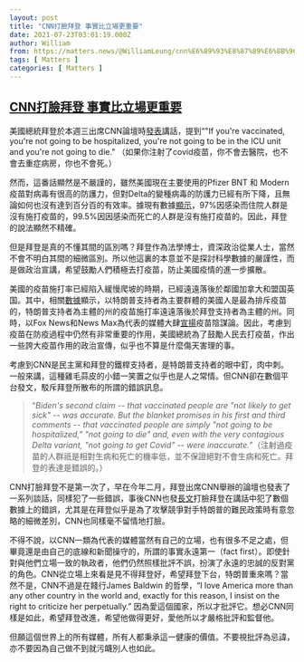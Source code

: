```yaml
---
layout: post
title: "CNN打臉拜登 事實比立場更重要"
date: 2021-07-23T03:01:19.000Z
author: William
from: https://matters.news/@WilliamLeung/cnn%E6%89%93%E8%87%89%E6%8B%9C%E7%99%BB-%E4%BA%8B%E5%AF%A6%E6%AF%94%E7%AB%8B%E5%A0%B4%E6%9B%B4%E9%87%8D%E8%A6%81-bafyreia7zuwup6clxl6bsqca6avjfvjufch4bwkiemt3ezuxl35pp2ziq4
tags: [ Matters ]
categories: [ Matters ]
---
```

<!--1627009279000-->
[CNN打臉拜登 事實比立場更重要](https://matters.news/@WilliamLeung/cnn%E6%89%93%E8%87%89%E6%8B%9C%E7%99%BB-%E4%BA%8B%E5%AF%A6%E6%AF%94%E7%AB%8B%E5%A0%B4%E6%9B%B4%E9%87%8D%E8%A6%81-bafyreia7zuwup6clxl6bsqca6avjfvjufch4bwkiemt3ezuxl35pp2ziq4)
------

<div>
<p>美國總統拜登於本週三出席CNN論壇時<a href="https://www.cnn.com/2021/07/22/politics/fact-check-biden-cnn-town-hall-july/index.html" target="_blank">發表</a>講話，提到“"If you're vaccinated, you're not going to be hospitalized, you're not going to be in the ICU unit and you're not going to die." （如果你注射了covid疫苗，你不會去醫院，也不會去重症病房，你也不會死。）</p><p>然而，這番話顯然是不嚴謹的，雖然美國現在主要使用的Pfizer BNT 和 Modern 疫苗對病毒有很高的防護力，但對Delta的變種病毒的防護力已經有所下降，且無論如何也沒有達到百分百的有效率。據現有數據<a href="https://www.cnn.com/2021/07/19/health/us-coronavirus-monday/index.html" target="_blank">顯示</a>，97%因感染而住院人群是沒有施打疫苗的，99.5%因因感染而死亡的人群是沒有施打疫苗的。因此，拜登的說法顯然不精確。</p><p>但是拜登是真的不懂其間的區別嗎？拜登作為法學博士，資深政治從業人士，當然不會不明白其間的細微區別。所以他這裏的本意並不是探討科學數據的嚴謹性，而是做政治宣講，希望鼓勵人們積極去打疫苗，防止美國疫情的進一步擴散。</p><p>美國的疫苗施打率已經陷入緩慢爬坡的時期，已經遠遠落後於鄰國加拿大和盟国英国。其中，相關<a href="https://www.kff.org/policy-watch/the-red-blue-divide-in-covid-19-vaccination-rates-is-growing/" target="_blank">數據</a>顯示，以特朗普支持者為主要群體的美國人是最為排斥疫苗的，特朗普支持者為主體的州的疫苗施打率遠遠落後於拜登支持者為主體的州。同時，以Fox News和News Max為代表的媒體大肆<a href="https://www.youtube.com/watch?v=WHOkJBnKL2w" target="_blank">宣揚</a>疫苗陰謀論。因此，考慮到疫苗在防疫過程中仍然有非常重要的作用，美國總統為了鼓勵人民去打疫苗，作出一些誇大疫苗作用的政治宣傳，似乎也不算是什麼傷天害理的事。</p><p>考慮到CNN是民主黨和拜登的鐵桿支持者，是特朗普支持者的眼中釘，肉中刺。一般來講，這種雞毛蒜皮的小錯一笑置之似乎也是人之常情。但CNN卻在數個平台發文，駁斥拜登所散布的所謂的錯誤訊息。</p><blockquote>“<em>Biden's second claim -- that vaccinated people are "not likely to get sick" -- was accurate. But the blanket promises in his first and third comments -- that vaccinated people are simply "not going to be hospitalized," "not going to die" and, even with the very contagious Delta variant, "not going to get Covid" -- were inaccurate.”</em>（注射過疫苗的人群祇是相對生病和死亡的機率低，並不保證絕對不會生病和死亡。拜登的表達是錯誤的。）</blockquote><p>CNN打臉拜登不是第一次了，早在今年二月，拜登出席CNN舉辦的論壇也發表了一系列談話，同樣犯了一些錯誤，事後CNN也發<a href="https://www.cnn.com/2021/02/17/politics/fact-check-biden-cnn-town-hall-anderson-cooper-milwaukee/index.html" target="_blank">長文</a>打臉拜登在講話中犯了數個數據上的錯誤，尤其是在拜登似乎是為了攻擊競爭對手特朗普的難民政策時有意忽略的細微差別，CNN也同樣毫不留情地打臉。</p><p>不得不說，以CNN一類為代表的媒體當然有自己的立場，也有很多不足之處，但畢竟還是由自己的底線和新聞操守的，所謂的事實永遠第一（fact first）。即使針對與他們立場一致的執政者，他們仍然照樣批評不誤，扮演了永遠的忠誠的反對黨的角色。CNN從立場上來看是見不得拜登好，希望拜登下台，特朗普重來嗎？當然不是，CNN不過是在餞行James Baldwin 的哲學，“I love America more than any other country in the world and, exactly for this reason, I insist on the right to criticize her perpetually.” 因為愛這個國家，所以才批評它。想必CNN同樣是如此，希望拜登改進，希望他做得更好，愛他所以才嚴格批評和監督他。</p><p>但願這個世界上的所有媒體，所有人都秉承這一健康的價值。不要視批評為忌諱，亦不要因為自己做不到就污衊別人也如此。</p>
</div>
